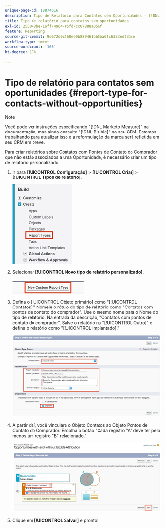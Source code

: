 ```yaml
---
unique-page-id: 18874616
description: Tipo de Relatório para Contatos sem Oportunidades - [!DNL Marketo Measure]
title: Tipo de relatório para contatos sem oportunidades
exl-id: 255048be-16ff-4964-85fd-cc07888a05af
feature: Reporting
source-git-commit: 9e672d0c568ee0b889461bb8ba6fc6333edf31ce
workflow-type: tm+mt
source-wordcount: '165'
ht-degree: 17%

---
```


# Tipo de relatório para contatos sem oportunidades {#report-type-for-contacts-without-opportunities}

>[!NOTE]
>
>Você pode ver instruções especificando &quot;[!DNL Marketo Measure]&quot; na documentação, mas ainda consulte &quot;[!DNL Bizible]&quot; no seu CRM. Estamos trabalhando para atualizar isso e a reformulação da marca será refletida em seu CRM em breve.

Para criar relatórios sobre Contatos com Pontos de Contato do Comprador que não estão associados a uma Oportunidade, é necessário criar um tipo de relatório personalizado.

1. Ir para **[!UICONTROL Configuração]** > **[!UICONTROL Criar]** > **[!UICONTROL Tipos de relatório]**.

   ![](assets/1.jpg)

1. Selecionar **[!UICONTROL Novo tipo de relatório personalizado]**.

   ![](assets/2.jpg)

1. Defina o [!UICONTROL Objeto primário] como &quot;[!UICONTROL Contatos].&quot; Nomeie o rótulo do tipo de relatório como &quot;Contatos com pontos de contato do comprador&quot;. Use o mesmo nome para o Nome do tipo de relatório. Na entrada da descrição, &quot;Contatos com pontos de contato do comprador&quot;. Salve o relatório na &quot;[!UICONTROL Outro]&quot; e defina o relatório como &quot;[!UICONTROL Implantado].&quot;

   ![](assets/3.jpg)

1. A partir daí, você vinculará o Objeto Contatos ao Objeto Pontos de Contato do Comprador. Escolha o botão &quot;Cada registro &quot;A&quot; deve ter pelo menos um registro &quot;B&quot; relacionado.&quot;

   ![](assets/4.jpg)

1. Clique em **[!UICONTROL Salvar]** e pronto!
